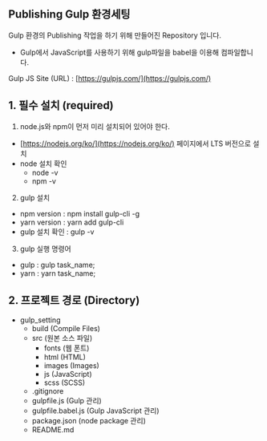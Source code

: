 ## Publishing Gulp 환경세팅

Gulp 환경의 Publishing 작업을 하기 위해 만들어진 Repository 입니다.
- Gulp에서 JavaScript를 사용하기 위해 gulp파일을 babel을 이용해 컴파일합니다.

Gulp JS Site (URL) : [https://gulpjs.com/](https://gulpjs.com/)

**1. 필수 설치 (required)**
-
1) node.js와 npm이 먼저 미리 설치되어 있어야 한다.
 - [https://nodejs.org/ko/](https://nodejs.org/ko/) 페이지에서 LTS 버전으로 설치
 - node 설치 확인
   - node -v
   - npm -v
2) gulp 설치
 - npm version : npm install gulp-cli -g
 - yarn version : yarn add gulp-cli
 - gulp 설치 확인 : gulp -v
3) gulp 실행 명령어
 - gulp : gulp task_name;
 - yarn : yarn task_name;

**2. 프로젝트 경로 (Directory)**
- 
* gulp_setting
    * build (Compile Files)
    * src (원본 소스 파일)
      * fonts (웹 폰트)
      * html (HTML)
      * images (Images)
      * js (JavaScript)
      * scss (SCSS)
    * .gitignore
    * gulpfile.js (Gulp 관리)
    * gulpfile.babel.js (Gulp JavaScript 관리)
    * package.json (node package 관리)
    * README.md